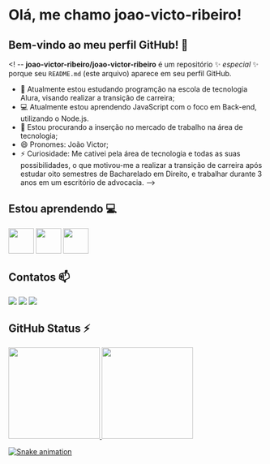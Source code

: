 # Olá, me chamo joao-victo-ribeiro!

## Bem-vindo ao meu perfil GitHub! 👋

<! --
**joao-victor-ribeiro/joao-victor-ribeiro** é um repositório ✨ _especial_ ✨ porque seu `README.md` (este arquivo) aparece em seu perfil GitHub.


- 🔭 Atualmente estou estudando programção na escola de tecnologia Alura, visando realizar a transição de carreira;
- 💻 Atualmente estou aprendendo JavaScript  com o foco em Back-end, utilizando o Node.js.
- 🎯 Estou procurando a inserção no mercado de trabalho na área de tecnologia;
- 😄 Pronomes: João Victor;
- ⚡ Curiosidade: Me cativei pela área de tecnologia e todas as suas possibilidades, o que motivou-me a realizar a transição de carreira após estudar oito semestres de Bacharelado em Direito, e trabalhar durante 3 anos em um escritório de advocacia.
-->

## Estou aprendendo 💻
<img src="https://cdn.jsdelivr.net/gh/devicons/devicon@latest/icons/javascript/javascript-original.svg" height="50px" width="50px"/> <img src="https://cdn.jsdelivr.net/gh/devicons/devicon@latest/icons/nodejs/nodejs-original-wordmark.svg" height="50px" width="50px"/> <img src="https://cdn.jsdelivr.net/gh/devicons/devicon@latest/icons/express/express-original-wordmark.svg" height="50px" width="50px"/>

## Contatos 📫
<div>
<a href = "mailto:victor.19ribeiro@gmail.com"><img loading="lazy" src="https://img.shields.io/badge/Gmail-D14836?style=for-the-badge&logo=gmail&logoColor=white" target="_blank"></a>
<a href="https://www.linkedin.com/in/joão-victor-q-ribeiro" target="_blank"><img loading="lazy" src="https://img.shields.io/badge/-LinkedIn-%230077B5?style=for-the-badge&logo=linkedin&logoColor=white" target="_blank"></a>
<a href="https://instagram.com/joaovictor_qr" target="_blank"><img loading="lazy" src="https://img.shields.io/badge/-Instagram-%23E4405F?style=for-the-badge&logo=instagram&logoColor=white" target="_blank"></a>
</div>

## GitHub Status ⚡

<div>
<a href="https://github.com/JV-QR">
<img loading="lazy" height="180em" src="https://github-readme-stats.vercel.app/api/top-langs/?username=JV-QR&layout=compact&langs_count=7&theme=dracula"/>
<img loading="lazy" height="180em" src="https://github-readme-stats.vercel.app/api?username=JV-QR&show_icons=true&theme=dracula&include_all_commits=true&count_private=true"/>
</div>

![Snake animation](https://github.com/JV-QR/JV-QR/blob/output/github-contribution-grid-snake.svg)



          

